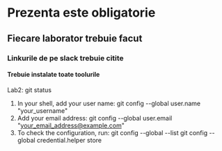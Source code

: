 # Prezenta este obligatorie
## Fiecare laborator trebuie facut
### Linkurile de pe slack trebuie citite

#### Trebuie instalate toate toolurile
Lab2:
git status
1) In your shell, add your user name:
	git config --global user.name "your_username"
2) Add your email address:
	git config --global user.email "your_email_address@example.com"
3) To check the configuration, run:
	git config --global --list
     git config --global credential.helper store